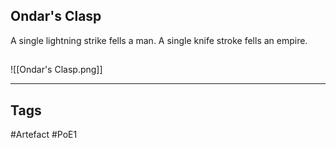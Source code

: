 ## Ondar's Clasp
A single lightning strike fells a man.
A single knife stroke fells an empire.
##
![[Ondar's Clasp.png]]

---
## Tags
#Artefact
#PoE1